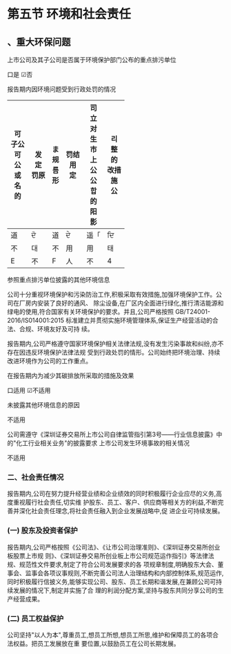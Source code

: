 # 第五节 环境和社会责任

## 、重大环保问题

上市公司及其子公司是否属于环境保护部门公布的重点排污单位

口是 ☑否

报告期内因环境问题受到行政处罚的情况

| 可<br>子公<br>可<br>公<br>或<br>名<br>的 | 发<br>定<br>罚原 | ま<br>规<br>름<br>形 | 罚结<br>用<br>定 | 司<br>立<br>对<br>生<br>市<br>上<br>公<br>公<br>합<br>的<br>阳<br>影 | 리<br>整<br>的<br>改措<br>施<br>公 |
|----------------------------------|--------------|------------------|--------------|----------------------------------------------------------|-----------------------------|
| 道                                | ਦੋ           | 道                | ਦੇ           | 遥「                                                       | ਦਿ                          |
| 不                                | 대            | 不                | 用            | 用                                                        | 태                           |
| E                                | 不            | F                | 人            | 不                                                        | 4                           |

参照重点排污单位披露的其他环境信息

公司十分重视环境保护和污染防治工作,积极采取有效措施,加强环境保护工作。公司在厂房内安装了良好的通风、 除尘设备,在厂区内全面进行绿化,推行清洁能源和绿电的使用,符合国家有关环境保护的要求。并且,公司严格按照 GB/T24001-2016/IS014001:2015 标准建立并贯彻实施环境管理体系,保证生产经营活动的合法、合规、环境友好及可持 续。

报告期内,公司严格遵守国家环境保护相关法律法规,没有发生污染事故和纠纷,亦不存在因违反环境保护法律法规 受到行政处罚的情形。公司始终把环境治理、持续改进环境作为公司的工作重点。

在报告期内为减少其碳排放所采取的措施及效果

口适用 ☑不适用

未披露其他环境信息的原因

不适用

公司需遵守《深圳证券交易所上市公司自律监管指引第3号——行业信息披露》中的"化工行业相关业务"的披露要求 上市公司发生环境事故的相关情况

不适用

### 二、社会责任情况

报告期内,公司在努力提升经营业绩和企业绩效的同时积极履行企业应尽的义务,高度重视履行社会责任,切实维 护股东、员工、客户、供应商等相关方的利益,不断完善并深化社会责任理念,将社会责任融入到企业发展战略中,促 进企业可持续发展。

### (一) 股东及投资者保护

报告期内,公司严格按照《公司法》、《让市公司治理准则》、《深圳证券交易所创业板股票上市规 则》、《深圳证券交易所创业板上市公司规范运作指引》等法律法规、规范性文件要求,制定了符合公司发展要求的各 项规章制度,明确股东大会、董事会、监事会各项议事规则,不断完善公司法人治理结构和内部控制体系,规范运作, 同时积极履行信披义务,能够实现公司、股东、员工长期和谐发展,在兼顾公司可持续发展的情况下,制定并实施了合 理的利润分配方案,坚持与股东共同分享公司的生产经营成果。

### (二) 员工权益保护

公司坚持"以人为本",尊重员工,想员工所想,想员工所思,维护和保障员工的各项合法权益。把员工发展放在重 要位置,以鼓励员工在公司长期发展。